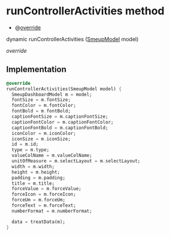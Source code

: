 


# runControllerActivities method







- @[override](https://api.flutter.dev/flutter/dart-core/override-constant.html)

dynamic runControllerActivities
([SmeupModel](../../smeup_models_widgets_smeup_model/SmeupModel-class.md) model)

_override_






## Implementation

```dart
@override
runControllerActivities(SmeupModel model) {
  SmeupDashboardModel m = model;
  fontSize = m.fontSize;
  fontColor = m.fontColor;
  fontBold = m.fontBold;
  captionFontSize = m.captionFontSize;
  captionFontColor = m.captionFontColor;
  captionFontBold = m.captionFontBold;
  iconColor = m.iconColor;
  iconSize = m.iconSize;
  id = m.id;
  type = m.type;
  valueColName = m.valueColName;
  unitOfMeasure = m.selectLayout = m.selectLayout;
  width = m.width;
  height = m.height;
  padding = m.padding;
  title = m.title;
  forceValue = m.forceValue;
  forceIcon = m.forceIcon;
  forceUm = m.forceUm;
  forceText = m.forceText;
  numberFormat = m.numberFormat;

  data = treatData(m);
}
```







